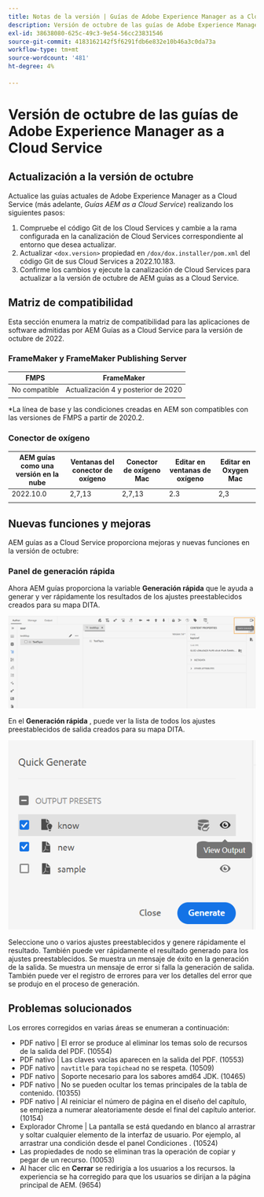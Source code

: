```yaml
---
title: Notas de la versión | Guías de Adobe Experience Manager as a Cloud Service, versión de octubre de 2022
description: Versión de octubre de las guías de Adobe Experience Manager as a Cloud Service
exl-id: 38638080-625c-49c3-9e54-56cc23831546
source-git-commit: 4183162142f5f6291fdb6e832e10b46a3c0da73a
workflow-type: tm+mt
source-wordcount: '481'
ht-degree: 4%

---
```


# Versión de octubre de las guías de Adobe Experience Manager as a Cloud Service

## Actualización a la versión de octubre

Actualice las guías actuales de Adobe Experience Manager as a Cloud Service (más adelante, *Guías AEM as a Cloud Service*) realizando los siguientes pasos:
1. Compruebe el código Git de los Cloud Services y cambie a la rama configurada en la canalización de Cloud Services correspondiente al entorno que desea actualizar.
2. Actualizar `<dox.version>` propiedad en `/dox/dox.installer/pom.xml` del código Git de sus Cloud Services a 2022.10.183.
3. Confirme los cambios y ejecute la canalización de Cloud Services para actualizar a la versión de octubre de AEM guías as a Cloud Service.

## Matriz de compatibilidad

Esta sección enumera la matriz de compatibilidad para las aplicaciones de software admitidas por AEM Guías as a Cloud Service para la versión de octubre de 2022.

### FrameMaker y FrameMaker Publishing Server

| FMPS | FrameMaker |
| --- | --- |
| No compatible | Actualización 4 y posterior de 2020 |
|  |  |

*La línea de base y las condiciones creadas en AEM son compatibles con las versiones de FMPS a partir de 2020.2.

### Conector de oxígeno

| AEM guías como una versión en la nube | Ventanas del conector de oxígeno | Conector de oxígeno Mac | Editar en ventanas de oxígeno | Editar en Oxygen Mac |
| --- | --- | --- | --- | --- |
| 2022.10.0 | 2,7,13 | 2,7,13 | 2.3 | 2,3 |
|  |  |  |  |


## Nuevas funciones y mejoras

AEM guías as a Cloud Service proporciona mejoras y nuevas funciones en la versión de octubre:


### Panel de generación rápida

Ahora AEM guías proporciona la variable **Generación rápida** que le ayuda a generar y ver rápidamente los resultados de los ajustes preestablecidos creados para su mapa DITA.

![Icono de Generación rápida](assets/quick-generate-icon.png)

En el **Generación rápida** , puede ver la lista de todos los ajustes preestablecidos de salida creados para su mapa DITA.

![Panel de generación rápida](assets/quick-generate-panel.png)

Seleccione uno o varios ajustes preestablecidos y genere rápidamente el resultado. También puede ver rápidamente el resultado generado para los ajustes preestablecidos. Se muestra un mensaje de éxito en la generación de la salida. Se muestra un mensaje de error si falla la generación de salida. También puede ver el registro de errores para ver los detalles del error que se produjo en el proceso de generación.


## Problemas solucionados

Los errores corregidos en varias áreas se enumeran a continuación:

* PDF nativo | El error se produce al eliminar los temas solo de recursos de la salida del PDF. (10554)
* PDF nativo | Las claves vacías aparecen en la salida del PDF. (10553)
* PDF nativo | `navtitle` para `topichead` no se respeta. (10509)
* PDF nativo | Soporte necesario para los sabores amd64 JDK. (10465)
* PDF nativo | No se pueden ocultar los temas principales de la tabla de contenido. (10355)
* PDF nativo | Al reiniciar el número de página en el diseño del capítulo, se empieza a numerar aleatoriamente desde el final del capítulo anterior. (10154)
* Explorador Chrome | La pantalla se está quedando en blanco al arrastrar y soltar cualquier elemento de la interfaz de usuario. Por ejemplo, al arrastrar una condición desde el panel Condiciones . (10524)
* Las propiedades de nodo se eliminan tras la operación de copiar y pegar de un recurso. (10053)
* Al hacer clic en  **Cerrar** se redirigía a los usuarios a los recursos. la experiencia se ha corregido para que los usuarios se dirijan a la página principal de AEM. (9654)
